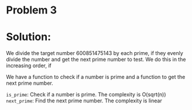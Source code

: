 # Problem 3

# Solution:
We divide the target number 600851475143 by each prime, if they evenly divide the number and get the next prime number 
to test. We do this in the increasing order, if 

We have a function to check if a number is prime and a function to get the next prime number.

`is_prime`: Check if a number is prime. The complexity is O(sqrt(n))
`next_prime`: Find the next prime number. The complexity is linear 

